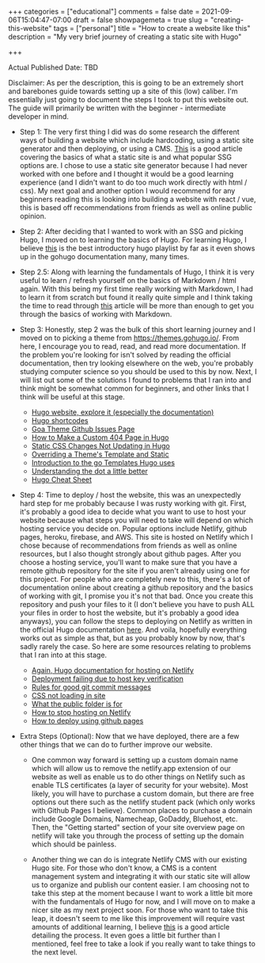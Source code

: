 +++
categories = ["educational"]
comments = false
date = 2021-09-06T15:04:47-07:00
draft = false
showpagemeta = true
slug = "creating-this-website"
tags = ["personal"]
title = "How to create a website like this"
description = "My very brief journey of creating a static site with Hugo"

+++

Actual Published Date: TBD 

Disclaimer: As per the description, this is going to be an extremely short and barebones guide towards setting up a site of this (low) caliber. I'm essentially just going to document the steps I took to put this website out. The guide will primarily be written with the  beginner - intermediate developer in mind.

- Step 1: The very first thing I did was do some research the different ways of building a website which include hardcoding, using a    static site generator and then deploying, or using a CMS. [This](https://theunlikelydeveloper.com/build-a-static-website/) is a good article covering the basics of what a static site is and what popular SSG options are. I chose to use a static site generator because I had never worked with one before and I thought it would be a good learning experience (and I didn't want to do too much work directly with html / css). My next goal and another option I would recommend for any beginners reading this is looking into building a website with react / vue, this is based off recommendations from friends as well as online public opinion. 

- Step 2: After deciding that I wanted to work with an SSG and picking Hugo, I moved on to learning the basics of Hugo. For learning Hugo, I believe [this](https://www.youtube.com/watch?v=qtIqKaDlqXo&list=PLLAZ4kZ9dFpOnyRlyS-liKL5ReHDcj4G3) is the best introductory hugo playlist by far as it even shows up in the gohugo documentation many, many times. 

- Step 2.5: Along with learning the fundamentals of Hugo, I think it is very useful to learn / refresh yourself on the basics of Markdown / html again. With this being my first time really working with Markdown, I had to learn it from scratch but found it really quite simple and I think taking the time to read through [this](https://daringfireball.net/projects/markdown/syntax) article will be more than enough to get you through the basics of working with Markdown.

- Step 3: Honestly, step 2 was the bulk of this short learning journey and I moved on to picking a theme from <https://themes.gohugo.io/>. From here, I encourage you to read, read, and read more documentation. If the problem you're looking for isn't solved by reading the official documentation, then try looking elsewhere on the web, you're probably studying computer science so you should be used to this by now. Next, I will list out some of the solutions I found to problems that I ran into and think might be somewhat common for beginners, and other links that I think will be useful at this stage. 
    - [Hugo website, explore it (especially the documentation)](https://gohugo.io/)
    - [Hugo shortcodes](https://gohugo.io/content-management/shortcodes/)
    - [Goa Theme Github Issues Page](https://github.com/kaapiandcode/hugo-goa/issues?page=1&q=is%3Aissue+is%3Aclosed)
    - [How to Make a Custom 404 Page in Hugo](https://stackoverflow.com/questions/53142088/how-to-make-hugo-server-use-custom-404-html)
    - [Static CSS Changes Not Updating in Hugo](https://discourse.gohugo.io/t/static-css-changes-no-updating-browser-cache-with-hugo-serve/16169)
    - [Overriding a Theme's Template and Static](https://gohugobrasil.Netlify.app/themes/customizing/)
    - [Introduction to the go Templates Hugo uses](https://gohugo.io/templates/introduction/)
    - [Understanding the dot a little better](https://www.smashingmagazine.com/2021/02/context-variables-hugo-static-site-generator/)
    - [Hugo Cheat Sheet](https://www.git-tower.com/learn/cheat-sheets/hugo/)

- Step 4: Time to deploy / host the website, this was an unexpectedly hard step for me probably because I was rusty working with git. First, it's probably a good idea to decide what you want to use to host your website because what steps you will need to take will depend on which hosting service you decide on. Popular options include Netlify, github pages, heroku, firebase, and AWS. This site is hosted on Netlify which I chose because of recommendations from friends as well as online resources, but I also thought strongly about github pages. After you choose a hosting service, you'll want to make sure that you have a remote github repository for the site if you aren't already using one for this project. For people who are completely new to this, there's a lot of documentation online about creating a github repository and the basics of working with git, I promise you it's not that bad. Once you create this repository and push your files to it (I don't believe you have to push ALL your files in order to host the website, but it's probably a good idea anyways), you can follow the steps to deploying on Netlify as written in the official Hugo documentation [here](https://gohugo.io/hosting-and-deployment/hosting-on-Netlify/). And voila, hopefully everything works out as simple as that, but as you probably know by now, that's sadly rarely the case. So here are some resources relating to problems that I ran into at this stage.
    - [Again, Hugo documentation for hosting on Netlify](https://gohugo.io/hosting-and-deployment/hosting-on-Netlify/)
    - [Deployment failing due to host key verification](https://answers.Netlify.com/t/hugo-site-deployment-failed-due-to-host-key-verification/783/4)
    - [Rules for good git commit messages](https://chris.beams.io/posts/git-commit/)
    - [CSS not loading in site](https://answers.Netlify.com/t/css-not-loading/17773/4)
    - [What the public folder is for](https://discourse.gohugo.io/t/why-is-there-a-public-folder/27979/5)
    - [How to stop hosting on Netlify](https://docs.Netlify.com/configure-builds/stop-or-activate-builds/)
    - [How to deploy using github pages](https://levelup.gitconnected.com/build-a-personal-website-with-github-pages-and-hugo-6c68592204c7)     

- Extra Steps (Optional): Now that we have deployed, there are a few other things that we can do to further improve our website. 
    - One common way forward is setting up a custom domain name which will allow us to remove the netlify.app extension of our website as well as enable us to do other things on Netlify such as enable TLS certificates (a layer of security for your website). Most likely, you will have to purchase a custom domain, but there are free options out there such as the netlify student pack (which only works with Github Pages I believe). Common places to purchase a domain include Google Domains, Namecheap, GoDaddy, Bluehost, etc. Then, the "Getting started" section of your site overview page on netlify will take you through the process of setting up the domain which should be painless. 

    - Another thing we can do is integrate Netlify CMS with our existing Hugo site. For those who don't know, a CMS is a content management system and integrating it with our static site will allow us to organize and publish our content easier. I am choosing not to take this step at the moment because I want to work a little bit more with the fundamentals of Hugo for now, and I will move on to make a nicer site as my next project soon. For those who want to take this leap, it doesn't seem to me like this improvement will require vast amounts of additional learning, I believe [this](https://dev.to/howtocode_io/how-to-build-a-jamstack-blog-with-hugo-netlify-cms-and-zapier-14dc) is a good article detailing the process. It even goes a little bit further than I mentioned, feel free to take a look if you really want to take things to the next level. 